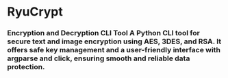 # RyuCrypt
### Encryption and Decryption CLI Tool  A Python CLI tool for secure text and image encryption using AES, 3DES, and RSA. It offers safe key management and a user-friendly interface with argparse and click, ensuring smooth and reliable data protection.
